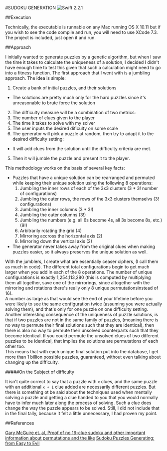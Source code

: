 #SUDOKU GENERATION
![Swift 2.2.1](https://img.shields.io/badge/Swift-2.2.1-orange.svg?style=flat)

##Execution

Technically, the executable is runnable on any Mac running OS X 10.11 but if you wish to see the code compile and run, you will need to use XCode 7.3. The project is included, just open it and run.

##Approach

I initially wanted to generate puzzles by a genetic algorithm, but when I saw the time it takes to calculate the uniqueness of a solution, I decided I didn't have enough time to test this given that such a calculation might need to go into a fitness function. The first approach that I went with is a jumbling approach. The idea is simple:

1. Create a bank of initial puzzles, and their solutions
  * The solutions are pretty much only for the hard puzzles since it's unreasonable to brute force the solution
2. The difficulty measure will be a combination of two metrics:
  1. The number of clues given to the player
  2. The time it takes to solve with my solver
3. The user inputs the desired dificulty on some scale
4. The generator will pick a puzzle at random, then try to adapt it to the desired difficulty setting:
  * It will add clues from the solution until the difficulty criteria are met.
5. Then it will jumble the puzzle and present it to the player.

This methodology works on the basis of several key facts:

* Puzzles that have a unique solution can be rearranged and permuted while keeping their unique solution using the following 8 operations:
  1. Jumbling the inner rows of each of the 3x3 clusters (3 * 3! number of configurations)
  2. Jumbling the outer rows, the rows of the 3x3 clusters themselvs (3! configurations)
  3. Jumbling the inner columns (3 * 3!)
  4. Jumbling the outer columns (3!)
  5. Jumbling the numbers (e.g. all 6s become 4s, all 3s become 8s, etc.) (9!)
  6. Arbitrarily rotating the grid (4)
  7. Mirroring accross the horizontal axis (2)
  8. Mirroring down the vertical axis (2)
* The generator never takes away from the original clues when making puzzles easier, so it always preserves the unique solution as well.

With the jumblers, I create what are essentially ceaser ciphers, (I call them as much in code). The different total configurations begin to get much larger when you add in each of the 8 operations. The number of unique configurations is exactly 1,254,113,280 (this is computed by multiplying them all together, save one of the mirrorings, since altogether with the mirroring and rotations there's really only 8 unique permutationsinstead of 16).  
A number as large as that would see the end of your lifetime before you were likely to see the same configuration twice (assuming you were actually solving them), and that's only for one puzzle on one difficulty setting.  
Another interesting consequence of the uniqueness of puzzle solutions, is that if two puzzles are not in the same family of puzzles, (meaning there is no way to permute their final solutions such that they are identical), then there is also no way to permute their unsolved counterparts such that they become identical. If you could permute the unsolved clues of two different puzzles to be identical, that implies the solutions are permutations of each other too.  
This means that with each unique final solution put into the database, I get more than 1 billion possible puzzles, guaranteed, without even talking about changing up the difficulty.

#####On the Subject of difficulty

It isn't quite correct to say that a puzzle with `x` clues, and the same puzzle with an additional `x + 1` clue added are necessarily different puzzles. But there is something ot be said about the techniques used when mentally solving a puzzle and getting a clue handed to you that you would normally have to infer much later along the process of solving. Such a clue does change the way the puzzle appears to be solved. Still, I did not include that in the final tally, because It felt a little unnecessary, I had proven my point.

##References

[Gary McGuire et. al, Proof of no 16-clue sudoku and other important information about permutations and the like](http://www.math.ie/McGuire_V1.pdf)
[Sudoku Puzzles Generating: from Easy to Evil](http://zhangroup.aporc.org/images/files/Paper_3485.pdf)
